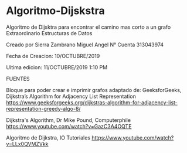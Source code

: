 # Algoritmo-Dijskstra
Algoritmo de Dijsktra para encontrar el camino mas corto a un grafo
Extraordinario Estructuras de Datos

Creado por Sierra Zambrano Miguel Angel N° Cuenta 313043974

Fecha de Creacion: 10/OCTUBRE/2019

Ultima edicion: 11/OCTUBRE/2019 1:10 PM





FUENTES

Bloque para poder crear e imprimir grafos adaptado de: GeeksforGeeks, Dijkstra’s Algorithm for Adjacency List Representation
 https://www.geeksforgeeks.org/dijkstras-algorithm-for-adjacency-list-representation-greedy-algo-8/

Dijkstra's Algorithm, Dr Mike Pound, Computerphile
https://www.youtube.com/watch?v=GazC3A4OQTE


Algoritmo de Dijkstra, IO Tutoriales 
https://www.youtube.com/watch?v=LLx0QVMZVkk